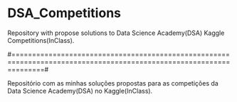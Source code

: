 # DSA_Competitions

Repository with propose solutions to Data Science Academy(DSA) Kaggle Competitions(InClass).

#====================================================================================================================#

Repositório com as minhas soluções propostas para as competições da Data Science Academy(DSA) no Kaggle(InClass).
